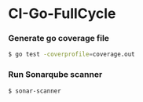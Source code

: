 # CI-Go-FullCycle

### Generate go coverage file

```bash
$ go test -coverprofile=coverage.out
```

### Run Sonarqube scanner

```bash
$ sonar-scanner
```

